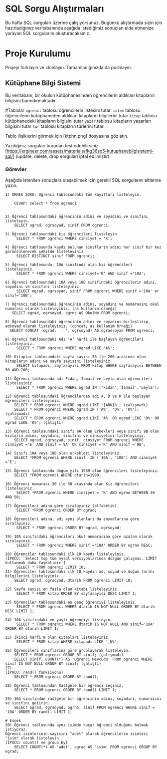 # SQL Sorgu Alıştırmaları

Bu hafta SQL sorguları üzerine çalışıyorsunuz. Bugünkü alıştırmada sizin için hazırladığımız veritabanında aşağıda istediğimiz sonuçları elde etmenize yarayan SQL sorgularını oluşturacaksınız.

# Proje Kurulumu

Projeyi forklayın ve clonlayın. Tamamladığınızda da pushlayın.

## Kütüphane Bilgi Sistemi

Bu veritabanı, bir okulun kütüphanesinden öğrencilerin aldıkları kitapların bilgisini barındırmaktadır.

#Tablolar
`ogrenci` tablosu öğrencilerin listesini tutar.
`islem` tablosu öğrencilerin kütüphaneden aldıkları kitapların bilgilerini tutar
`kitap` tablosu kütüphanedeki kitapların bilgisini tutar
`yazar` tablosu kitapların yazarları bilgisini tutar
`tur` tablosu kitapların türlerini tutar.

Tablo ilişiklerini görmek için [ktphn.png] dosyasına göz atın.

Yazdığınız sorguları buradan test edebilirsiniz: [https://ergineer.com/assets/materials/fkg36so5-kutuphanebilgisistemi-sql/] (update, delete, drop sorguları iptal edilmiştir).

### Görevler

Aşağıda istenilen sonuçlara ulaşabilmek için gerekli SQL sorgularını altlarına yazın.

    1) ÖRNEK SORU: Öğrenci tablosundaki tüm kayıtları listeleyin.

    	CEVAP: select * from ogrenci


    2) Öğrenci tablosundaki öğrencinin adını ve soyadını ve sınıfını listeleyin.
        SELECT ograd, ogrsoyad, sinif FROM ogrenci;

    3) Öğrenci tablosundaki kız öğrencileri listeleyin.
         SELECT * FROM ogrenci WHERE cinsiyet = 'K';

    4) Öğrenci tablosunda kaydı bulunan sınıfların adını her sınıf bir kez görüntülenecek şekilde listeleyiniz
    	 SELECT DISTINCT sinif FROM ogrenci;

    5) Öğrenci tablosunda, 10A sınıfında olan kız öğrencileri listeleyiniz.
    	 SELECT * FROM ogrenci WHERE cinsiyet='K' AND sinif ='10A';

    6) Öğrenci tablosundaki 10A veya 10B sınıfındaki öğrencilerin adını, soyadını ve sınıfını listeleyiniz.
         SELECT ograd, ogrsoyad, sinif FROM ogrenci WHERE sinif ='10A' or sinif='10B';

    7) Öğrenci tablosundaki öğrencinin adını, soyadını ve numarasını okul numarası olarak listeleyiniz. (as kullanım örneği)
       SELECT ograd, ogrsoyad, ogrno AS OkulNo FROM ogrenci;

    8) Öğrenci tablosundaki öğrencinin adını ve soyadını birleştirip, adsoyad olarak listeleyiniz. (concat, as kullanım örneği)
      SELECT CONCAT (ograd,  ' ', ogrsoyad) AS ogradsoyad FROM ogrenci;

    9) Öğrenci tablosundaki Adı ‘A’ harfi ile başlayan öğrencileri listeleyiniz.
    	 SELECT * FROM ogrenci WHERE ograd LIKE 'A%';

    10) Kitaplar tablosundaki sayfa sayısı 50 ile 200 arasında olan kitapların adını ve sayfa sayısını listeleyiniz.
    	 SELECT kitapadi, sayfasayisi FROM kitap WHERE sayfasayisi BETWEEN 50 AND 200;

    11) Öğrenci tablosunda adı Fidan, İsmail ve Leyla olan öğrencileri listeleyiniz.
    	 SELECT * FROM ogrenci WHERE ograd IN ('Fidan','İsmail','Leyla');

    12) Öğrenci tablosundaki öğrencilerden adı A, D ve K ile başlayan öğrencileri listeleyiniz.
    	SELECT * FROM ogrenci WHERE ograd LIKE '[ADK]%'; (çalışmadı)
    	SELECT * FROM ogrenci WHERE ograd IN ('A%', 'D%', 'K%'); (çalışmadı)
    	SELECT * FROM ogrenci WHERE ograd LIKE 'A%' OR ograd LIKE 'D%' OR ograd LIKE 'K%'; (çalıştı)

    13) Öğrenci tablosundaki sınıfı 9A olan Erkekleri veya sınıfı 9B olan kızların adını, soyadını, sınıfını ve cinsiyetini listeleyiniz.
    	SELECT ograd, ogrsoyad, sinif, cinsiyet FROM ogrenci WHERE cinsiyet ='E' AND sinif ='9A' OR cinsiyet ='K' AND sinif ='9B';

    14) Sınıfı 10A veya 10B olan erkekleri listeleyiniz.
    	SELECT *FROM ogrenci WHERE sinif  IN ('10A', '10B') AND cinsiyet ='E';

    15) Öğrenci tablosunda doğum yılı 1989 olan öğrencileri listeleyiniz.
    	SELECT *FROM ogrenci WHERE dtarih=1989;

    16) Öğrenci numarası 30 ile 50 arasında olan Kız öğrencileri listeleyiniz.
    	 SELECT *FROM ogrenci WHERE cinsiyet = 'K' AND ogrno BETWEEN 30 AND 50;

    17) Öğrencileri adına göre sıralayınız (alfabetik).
    	 SELECT *FROM ogrenci ORDER BY ograd;

    18) Öğrencileri adına, adı aynı olanları da soyadlarına göre sıralayınız.
    	 SELECT * FROM ogrenci ORDER BY ograd, ogrsoyad;

    19) 10A sınıfındaki öğrencileri okul numarasına göre azalan olarak sıralayınız.
    	 SELECT * FROM ogrenci WHERE sinif ='10A' ORDER BY ogrno DESC;

    20) Öğrenciler tablosundaki ilk 10 kaydı listeleyiniz.
    [İPUCU: `Select top tüm mysql versiyonlarında düzgün çalışmaz. LİMİT kullanmak daha faydalıdır`]
    	 SELECT * FROM ogrenci LIMIT 10;
    21) Öğrenciler tablosundaki ilk 10 kaydın ad, soyad ve doğum tarihi bilgilerini listeleyiniz.
    	SELECT ograd, ogrsoyad, dtarih FROM ogrenci LIMIT 10;

    22) Sayfa sayısı en fazla olan kitabı listeleyiniz.
    	 SELECT * FROM kitap ORDER BY sayfasayisi DESC LIMIT 1;

    23) Öğrenciler tablosundaki en genç öğrenciyi listeleyiniz.
    	 SELECT * FROM ogrenci WHERE dtarih IS NOT NULL ORDER BY dtarih DESC LIMIT 1;

    24) 10A sınıfındaki en yaşlı öğrenciyi listeyin.
    	 SELECT * FROM ogrenci WHERE dtarih IS NOT NULL AND sinif='10A' ORDER BY dtarih LIMIT 1;

    25) İkinci harfi N olan kitapları listeleyiniz.
    	 SELECT * FROM kitap WHERE kitapadi LIKE '_N%';

    26) Öğrencileri sınıflarına göre gruplayarak listeleyin.
    	SELECT * FROM ogrenci GROUP BY sinif; (çalışmadı)
    	SELECT sinif, COUNT(*) AS 'Öğrenci Mevcudu' FROM ogrenci WHERE sinif IS NOT NULL GROUP BY sinif; (çalıştı)
    27)
    [İPUCU: rand() fonksiyonu]
    	SELECT * FROM ogrenci ORDER BY rand();

    28) Öğrenci tablosundan Rastgele bir öğrenci seçiniz.
    	SELECT * FROM ogrenci ORDER BY rand() LIMIT 1;

    29) 10A sınıfından rastgele bir öğrencinin adını, soyadını, numarasını ve sınıfını getirin.
    	SELECT ograd, ogrsoyad, ogrno, sinif FROM ogrenci WHERE sinif = '10A' ORDER BY rand() LIMIT 1;

    # Esnek
    30) Öğrenci tablosunda aynı isimde kaçar öğrenci olduğunu bulmak istiyoruz.
    Öğrenci isimlerinin sayısını "adet" olarak öğrencilerin isimleri "isim" olarak listeleyin.
    [İPUCU: count() ve group by]
    	SELECT COUNT(*) AS 'adet', ograd AS 'isim' FROM ogrenci GROUP BY ograd;
